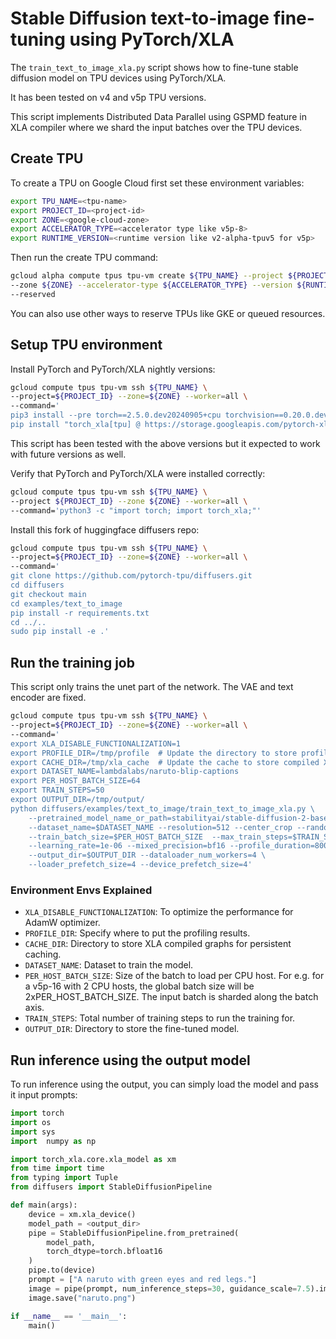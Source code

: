 # Stable Diffusion text-to-image fine-tuning using PyTorch/XLA

The `train_text_to_image_xla.py` script shows how to fine-tune stable diffusion model on TPU devices using PyTorch/XLA.

It has been tested on v4 and v5p TPU versions.

This script implements Distributed Data Parallel using GSPMD feature in XLA compiler
where we shard the input batches over the TPU devices.

## Create TPU

To create a TPU on Google Cloud first set these environment variables:

```bash
export TPU_NAME=<tpu-name>
export PROJECT_ID=<project-id>
export ZONE=<google-cloud-zone>
export ACCELERATOR_TYPE=<accelerator type like v5p-8>
export RUNTIME_VERSION=<runtime version like v2-alpha-tpuv5 for v5p>
```

Then run the create TPU command:
```bash
gcloud alpha compute tpus tpu-vm create ${TPU_NAME} --project ${PROJECT_ID} 
--zone ${ZONE} --accelerator-type ${ACCELERATOR_TYPE} --version ${RUNTIME_VERSION} 
--reserved
```

You can also use other ways to reserve TPUs like GKE or queued resources.

## Setup TPU environment

Install PyTorch and PyTorch/XLA nightly versions:
```bash
gcloud compute tpus tpu-vm ssh ${TPU_NAME} \
--project=${PROJECT_ID} --zone=${ZONE} --worker=all \
--command='
pip3 install --pre torch==2.5.0.dev20240905+cpu torchvision==0.20.0.dev20240905+cpu --index-url https://download.pytorch.org/whl/nightly/cpu
pip install "torch_xla[tpu] @ https://storage.googleapis.com/pytorch-xla-releases/wheels/tpuvm/torch_xla-2.5.0.dev20240905-cp310-cp310-linux_x86_64.whl" -f https://storage.googleapis.com/libtpu-releases/index.html'
```
This script has been tested with the above versions but it expected to work with future versions as well.

Verify that PyTorch and PyTorch/XLA were installed correctly:

```bash
gcloud compute tpus tpu-vm ssh ${TPU_NAME} \
--project ${PROJECT_ID} --zone ${ZONE} --worker=all \
--command='python3 -c "import torch; import torch_xla;"'
```

Install this fork of huggingface diffusers repo:
```bash
gcloud compute tpus tpu-vm ssh ${TPU_NAME} \
--project=${PROJECT_ID} --zone=${ZONE} --worker=all \
--command='
git clone https://github.com/pytorch-tpu/diffusers.git
cd diffusers
git checkout main
cd examples/text_to_image
pip install -r requirements.txt
cd ../..
sudo pip install -e .'
```

## Run the training job

This script only trains the unet part of the network. The VAE and text encoder
are fixed.

```bash
gcloud compute tpus tpu-vm ssh ${TPU_NAME} \
--project=${PROJECT_ID} --zone=${ZONE} --worker=all \
--command='
export XLA_DISABLE_FUNCTIONALIZATION=1 
export PROFILE_DIR=/tmp/profile  # Update the directory to store profiles if needed.
export CACHE_DIR=/tmp/xla_cache  # Update the cache to store compiled XLA graphs if needed.
export DATASET_NAME=lambdalabs/naruto-blip-captions
export PER_HOST_BATCH_SIZE=64
export TRAIN_STEPS=50
export OUTPUT_DIR=/tmp/output/
python diffusers/examples/text_to_image/train_text_to_image_xla.py \
    --pretrained_model_name_or_path=stabilityai/stable-diffusion-2-base \
    --dataset_name=$DATASET_NAME --resolution=512 --center_crop --random_flip \
    --train_batch_size=$PER_HOST_BATCH_SIZE  --max_train_steps=$TRAIN_STEPS \
    --learning_rate=1e-06 --mixed_precision=bf16 --profile_duration=80000 \
    --output_dir=$OUTPUT_DIR --dataloader_num_workers=4 \
    --loader_prefetch_size=4 --device_prefetch_size=4'
```

### Environment Envs Explained

*   `XLA_DISABLE_FUNCTIONALIZATION`: To optimize the performance for AdamW optimizer.
*   `PROFILE_DIR`: Specify where to put the profiling results.
*   `CACHE_DIR`: Directory to store XLA compiled graphs for persistent caching.
*   `DATASET_NAME`: Dataset to train the model. 
*   `PER_HOST_BATCH_SIZE`: Size of the batch to load per CPU host. For e.g. for a v5p-16 with 2 CPU hosts, the global batch size will be 2xPER_HOST_BATCH_SIZE. The input batch is sharded along the batch axis.
*    `TRAIN_STEPS`: Total number of training steps to run the training for.
*    `OUTPUT_DIR`: Directory to store the fine-tuned model.

## Run inference using the output model

To run inference using the output, you can simply load the model and pass it
input prompts:

```python
import torch
import os
import sys
import  numpy as np

import torch_xla.core.xla_model as xm
from time import time
from typing import Tuple
from diffusers import StableDiffusionPipeline

def main(args):
    device = xm.xla_device()
    model_path = <output_dir>
    pipe = StableDiffusionPipeline.from_pretrained(
        model_path, 
        torch_dtype=torch.bfloat16
    )
    pipe.to(device)
    prompt = ["A naruto with green eyes and red legs."]
    image = pipe(prompt, num_inference_steps=30, guidance_scale=7.5).images[0]
    image.save("naruto.png")

if __name__ == '__main__':
    main()
```